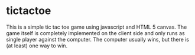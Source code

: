 tictactoe
=========

This is a simple tic tac toe game using javascript and HTML 5 canvas. The game itself is completely implemented on the client side and only runs as single player against the computer. The computer usually wins, but there is (at least) one way to win. 
